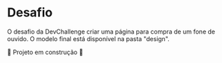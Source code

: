 # Desafio
O desafio da DevChallenge criar uma página para compra de um fone de ouvido. O modelo final está disponível na pasta "design".

:construction: Projeto em construção :construction: